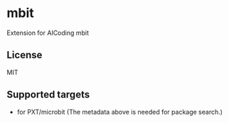 # mbit

Extension for AICoding mbit

## License

MIT

## Supported targets

* for PXT/microbit
(The metadata above is needed for package search.)
